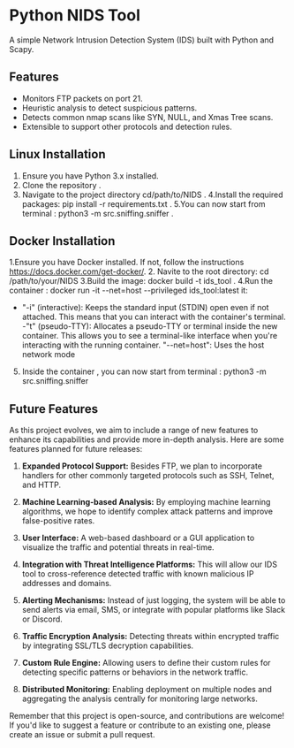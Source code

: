 # Python NIDS Tool

A simple Network Intrusion Detection System (IDS) built with Python and Scapy.

## Features

- Monitors FTP packets on port 21.
- Heuristic analysis to detect suspicious patterns.
- Detects common nmap scans like SYN, NULL, and Xmas Tree scans.
- Extensible to support other protocols and detection rules.

## Linux Installation

1. Ensure you have Python 3.x installed.
2. Clone the repository .
3. Navigate to the project directory cd/path/to/NIDS .
4.Install the required packages: pip install -r requirements.txt .
5.You can now start from terminal : python3 -m src.sniffing.sniffer .


## Docker Installation
1.Ensure you have Docker installed. If not, follow the instructions https://docs.docker.com/get-docker/.
2. Navite to the root directory: cd /path/to/your/NIDS
3.Build the image: docker build -t ids_tool .
4.Run the container :
docker run -it --net=host --privileged ids_tool:latest
it:
- "-i" (interactive): Keeps the standard input (STDIN) open even if not attached. This means that you can interact with the container's terminal.
-"t" (pseudo-TTY): Allocates a pseudo-TTY or terminal inside the new container. This allows you to see a terminal-like interface when you're interacting with the running container.
"--net=host": Uses the host network mode
5. Inside the container , you can now start from terminal : python3 -m src.sniffing.sniffer

## Future Features

As this project evolves, we aim to include a range of new features to enhance its capabilities and provide more in-depth analysis. Here are some features planned for future releases:

1. **Expanded Protocol Support:** Besides FTP, we plan to incorporate handlers for other commonly targeted protocols such as SSH, Telnet, and HTTP.

2. **Machine Learning-based Analysis:** By employing machine learning algorithms, we hope to identify complex attack patterns and improve false-positive rates.

3. **User Interface:** A web-based dashboard or a GUI application to visualize the traffic and potential threats in real-time.

4. **Integration with Threat Intelligence Platforms:** This will allow our IDS tool to cross-reference detected traffic with known malicious IP addresses and domains.

5. **Alerting Mechanisms:** Instead of just logging, the system will be able to send alerts via email, SMS, or integrate with popular platforms like Slack or Discord.

6. **Traffic Encryption Analysis:** Detecting threats within encrypted traffic by integrating SSL/TLS decryption capabilities.

7. **Custom Rule Engine:** Allowing users to define their custom rules for detecting specific patterns or behaviors in the network traffic.

8. **Distributed Monitoring:** Enabling deployment on multiple nodes and aggregating the analysis centrally for monitoring large networks.

Remember that this project is open-source, and contributions are welcome! If you'd like to suggest a feature or contribute to an existing one, please create an issue or submit a pull request.

